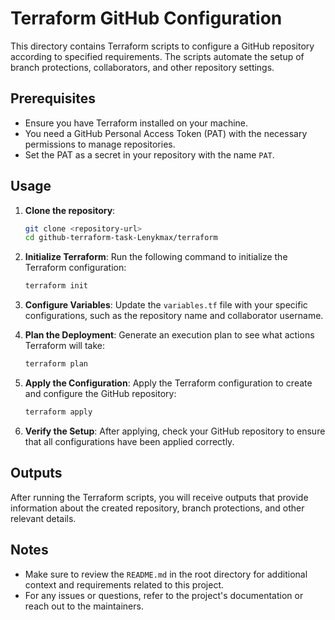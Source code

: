 # Terraform GitHub Configuration

This directory contains Terraform scripts to configure a GitHub repository according to specified requirements. The scripts automate the setup of branch protections, collaborators, and other repository settings.

## Prerequisites

- Ensure you have Terraform installed on your machine.
- You need a GitHub Personal Access Token (PAT) with the necessary permissions to manage repositories.
- Set the PAT as a secret in your repository with the name `PAT`.

## Usage

1. **Clone the repository**:
   ```bash
   git clone <repository-url>
   cd github-terraform-task-Lenykmax/terraform
   ```

2. **Initialize Terraform**:
   Run the following command to initialize the Terraform configuration:
   ```bash
   terraform init
   ```

3. **Configure Variables**:
   Update the `variables.tf` file with your specific configurations, such as the repository name and collaborator username.

4. **Plan the Deployment**:
   Generate an execution plan to see what actions Terraform will take:
   ```bash
   terraform plan
   ```

5. **Apply the Configuration**:
   Apply the Terraform configuration to create and configure the GitHub repository:
   ```bash
   terraform apply
   ```

6. **Verify the Setup**:
   After applying, check your GitHub repository to ensure that all configurations have been applied correctly.

## Outputs

After running the Terraform scripts, you will receive outputs that provide information about the created repository, branch protections, and other relevant details.

## Notes

- Make sure to review the `README.md` in the root directory for additional context and requirements related to this project.
- For any issues or questions, refer to the project's documentation or reach out to the maintainers.